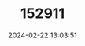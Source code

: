 ---
title: "152911"
category: "Cereus jamacaru"
draft: false
date: 2024-02-22 13:03:51
languages:
  Portuguese: ["Cardeiro", "Cumbeba", "Jamacaru", "Jamaracucú", "Jumacucú", "Mandacaru de Boi", "Mandacaru de Faixo", "Mandacaru Facheiro", "Urumbeba", "Mandacaru"]
---